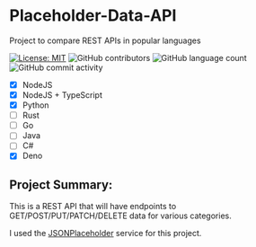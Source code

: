# Placeholder-Data-API
Project to compare REST APIs in popular languages

[![License: MIT](https://img.shields.io/badge/License-MIT-yellow.svg)](https://opensource.org/licenses/MIT) ![GitHub contributors](https://img.shields.io/github/contributors/spiray/placeholder-data-api.svg) ![GitHub language count](https://img.shields.io/github/languages/count/spiray/placeholder-data-api) ![GitHub commit activity](https://img.shields.io/github/commit-activity/m/spiray/placeholder-data-api.svg)

- [x] NodeJS
- [x] NodeJS + TypeScript
- [x] Python
- [ ] Rust
- [ ] Go
- [ ] Java
- [ ] C#
- [x] Deno

## Project Summary:

This is a REST API that will have endpoints to GET/POST/PUT/PATCH/DELETE data for various categories.

I used the [JSONPlaceholder](https://jsonplaceholder.typicode.com) service for this project.